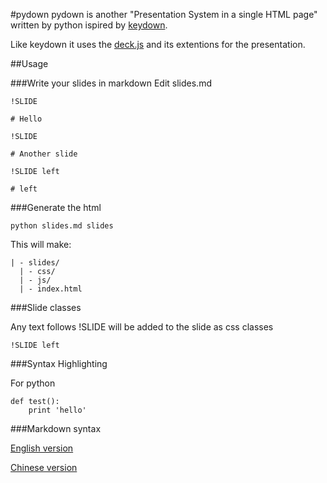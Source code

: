 #pydown
pydown is another "Presentation System in a single HTML page" written by python ispired by [keydown](https://github.com/infews/keydown).

Like keydown it uses the [deck.js](http://imakewebthings.github.com/deck.js) and its extentions for the presentation.

##Usage

###Write your slides in markdown
Edit slides.md
~~~~
!SLIDE

# Hello

!SLIDE

# Another slide

!SLIDE left

# left
~~~~

###Generate the html

~~~~
python slides.md slides
~~~~

This will make:
~~~~
| - slides/
  | - css/
  | - js/
  | - index.html
~~~~

###Slide classes

Any text follows !SLIDE will be added to the slide as css classes
~~~~
!SLIDE left
~~~~

###Syntax Highlighting

For python
~~~~{python}
def test():
    print 'hello'
~~~~

###Markdown syntax

[English version](http://daringfireball.net/projects/markdown/syntax)

[Chinese version](https://gitcafe.com/riku/Markdown-Syntax-CN/)
